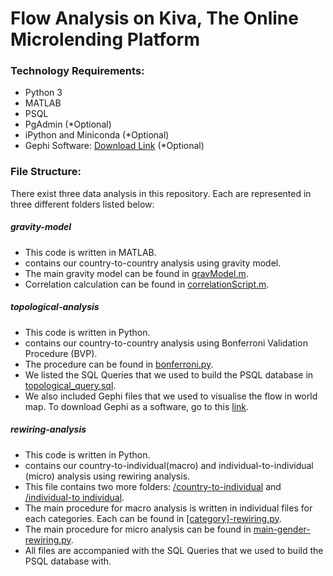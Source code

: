 # Flow Analysis on Kiva, The Online Microlending Platform
### Technology Requirements:
- Python 3
- MATLAB
- PSQL
- PgAdmin (*Optional)
- iPython and Miniconda (*Optional)
- Gephi Software: [Download Link](https://gephi.org/users/download/) (*Optional)
### File Structure:
There exist three data analysis in this repository. Each are represented in three different folders listed below:
##### gravity-model 
- This code is written in MATLAB.
- contains our country-to-country analysis using gravity model. 
- The main gravity model can be found in [gravModel.m](gravModel.m).
- Correlation calculation can be found in [correlationScript.m](correlationScript.m).
##### topological-analysis
- This code is written in Python.
- contains our country-to-country analysis using Bonferroni Validation Procedure (BVP).
- The procedure can be found in [bonferroni.py](bonferroni.py).
- We listed the SQL Queries that we used to build the PSQL database in [topological_query.sql](topological_query.sql).
- We also included Gephi files that we used to visualise the flow in world map. To download Gephi as a software, go to this [link](https://gephi.org/users/download/).
##### rewiring-analysis
- This code is written in Python.
- contains our country-to-individual(macro) and individual-to-individual (micro) analysis using rewiring analysis.
- This file contains two more folders: [/country-to-individual](/country-to-individual) and [/individual-to individual](/individual-to-individual).
- The main procedure for macro analysis is written in individual files for each categories. Each can be found in [[category]-rewiring.py]().
- The main procedure for micro analysis can be found in [main-gender-rewiring.py](main-gender-rewiring.py).
- All files are accompanied with the SQL Queries that we used to build the PSQL database with.
